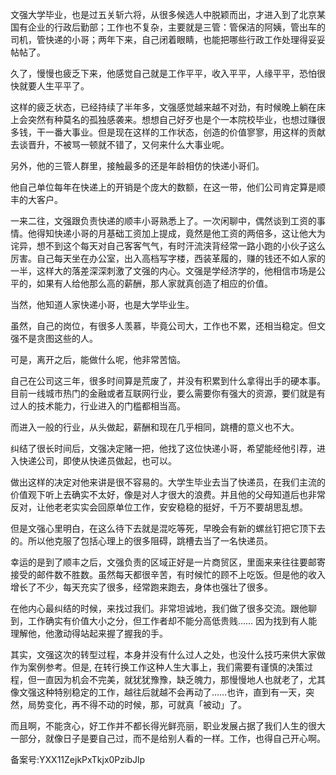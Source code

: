文强大学毕业，也是过五关斩六将，从很多候选人中脱颖而出，才进入到了北京某国有企业的行政后勤部；工作也不复杂，主要就是三管：管保洁的阿姨，管出车的司机，管快递的小哥；两年下来，自己闭着眼睛，也能把哪些行政工作处理得妥妥帖帖了。

久了，慢慢也疲乏下来，他感觉自己就是工作平平，收入平平，人缘平平，恐怕很快就要人生平平了。

这样的疲乏状态，已经持续了半年多，文强感觉越来越不对劲，有时候晚上躺在床上会突然有种莫名的孤独感袭来。想想自己好歹也是个一本院校毕业，也想过赚很多钱，干一番大事业。但是现在这样的工作状态，创造的价值寥寥，用这样的贡献去谈晋升，不被骂一顿就不错了，又何来什么大事业呢。

另外，他的三管人群里，接触最多的还是年龄相仿的快递小哥们。

他自己单位每年在快递上的开销是个庞大的数额，在这一带，他们公司肯定算是顺丰的大客户。

一来二往，文强跟负责快递的顺丰小哥熟悉上了。一次闲聊中，偶然谈到工资的事情。他得知快递小哥的月基础工资加上提成，竟然是他工资的两倍多，这让他大为诧异，想不到这个每天对自己客客气气，有时汗流浃背经常一路小跑的小伙子这么厉害。自己每天坐在办公室，出入高档写字楼，西装革履的，赚的钱还不如人家的一半，这样大的落差深深刺激了文强的内心。文强是学经济学的，他相信市场是公平的，如果有人给他那么高的薪酬，那人家就真创造了相应的价值。

当然，他知道人家快递小哥，也是大学毕业生。

虽然，自己的岗位，有很多人羡慕，毕竟公司大，工作也不累，还相当稳定。但文强不是贪图这些的人。

可是，离开之后，能做什么呢，他非常苦恼。

自己在公司这三年，很多时间算是荒废了，并没有积累到什么拿得出手的硬本事。目前一线城市热门的金融或者互联网行业，要么需要你有强大的资源，要们就是有过人的技术能力，行业进入的门槛都相当高。

而进入一般的行业，从头做起，薪酬和现在几乎相同，跳槽的意义也不大。

纠结了很长时间后，文强决定赌一把，他找了这位快递小哥，希望能经他引荐，进入快递公司，即使从快递员做起，也可以。

做出这样的决定对他来讲是很不容易的。大学生毕业去当了快递员，在我们主流的价值观下听上去确实不太好，像是对人才很大的浪费。并且他的父母知道后也非常反对，让他老老实实会回原单位工作，安安稳稳的挺好，千万不要胡思乱想。

但是文强心里明白，在这么待下去就是混吃等死，早晚会有新的螺丝钉把它顶下去的。所以他克服了包括心理上的很多阻碍，跳槽去当了一名快递员。

幸运的是到了顺丰之后，文强负责的区域正好是一片商贸区，里面来来往往要邮寄接受的邮件数不胜数。虽然每天都很辛苦，有时候忙的顾不上吃饭。但是他的收入增长了不少，每天充实了很多，经常跑来跑去，身体也强壮了很多。

在他内心最纠结的时候，来找过我们。非常坦诚地，我们做了很多交流。跟他聊到，工作确实有价值大小之分，但工作者却不能分高低贵贱…… 因为找到有人能理解他，他激动得站起来握了握我的手。

其实，文强这次的转型过程，本身并没有什么过人之处，也没什么技巧来供大家做作为案例参考。但是, 在转行换工作这种人生大事上，我们需要有谨慎的决策过程，但一直因为机会不完美，就犹犹豫豫，缺乏魄力，那慢慢地人也就老了，尤其像文强这种特别稳定的工作，越往后就越不会再动了……也许，直到有一天，突然，局势变化，再不得不动的时候，那，可就真「被动」了。

而且啊，不能贪心，好工作并不都长得光鲜亮丽，职业发展占据了我们人生的很大一部分，就像日子是要自己过，而不是给别人看的一样。工作，也得自己开心啊。

备案号:YXX11ZejkPxTkjx0PzibJlp